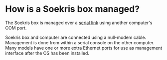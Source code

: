 # How is a Soekris box managed?

The Soekris box is managed over a [serial link](Serial_port.md "Serial port") using another computer's COM port.

Soekris box and computer are connected using a null-modem cable.
Management is done from within a serial console on the other computer. Many models
have one or more extra Ethernet ports for use as management interface after the OS
has been installed.
